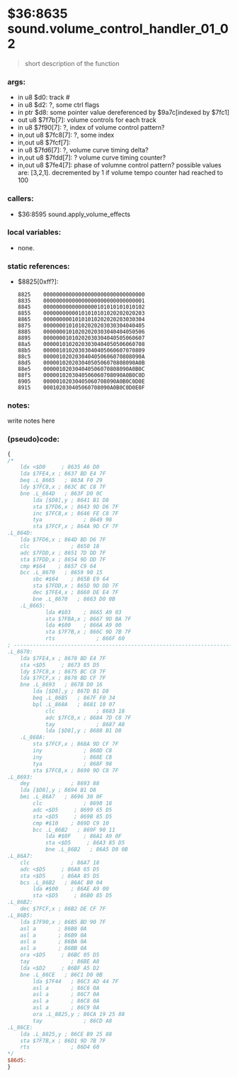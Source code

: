 ﻿
# $36:8635 sound.volume_control_handler_01_02
> short description of the function

### args:
+	in u8 $d0: track #
+	in u8 $d2: ?, some ctrl flags
+	in ptr $d8: some pointer value dereferenced by $9a7c[indexed by $7fc1]
+	out u8 $7f7b[7]: volume controls for each track
+	in u8 $7f90[7]: ?, index of volume control pattern?
+	in,out u8 $7fc8[7]: ?, some index
+	in,out u8 $7fcf[7]:
+	in u8 $7fd6[7]: ?, volume curve timing delta?
+	in,out u8 $7fdd[7]: ? volume curve timing counter?
+	in,out u8 $7fe4[7]: phase of volumne control pattern?
	possible values are: [3,2,1].
	decremented by 1 if volume tempo counter had reached to 100

### callers:
+	$36:8595 sound.apply_volume_effects

### local variables:
+	none.

### static references:
+	$8825[0xff?]:

		8825	00000000000000000000000000000000
		8835	00000000000000000000000000000001
		8845	00000000000000000101010101010102
		8855	00000000000101010101020202020203
		8865	00000000010101010202020203030304
		8875	00000001010102020203030304040405
		8885	00000001010202020303040404050506
		8895	00000001010202030304040505060607
		88a5	00000101020203030404050506060708
		88b5	00000101020303040405060607070809
		88c5	0000010202030404050606070808090A
		88d5	00000102020304050506070808090A0B
		88e5	000001020304040506070808090A0B0C
		88f5	0000010203040506060708090A0B0C0D
		8905	00000102030405060708090A0B0C0D0E
		8915	000102030405060708090A0B0C0D0E0F

### notes:
write notes here

### (pseudo)code:
```js
{
/*
    ldx <$D0     ; 8635 A6 D0
    lda $7FE4,x ; 8637 BD E4 7F
    beq .L_8665   ; 863A F0 29
    ldy $7FC8,x ; 863C BC C8 7F
    bne .L_864D   ; 863F D0 0C
		lda [$D8],y ; 8641 B1 D8
		sta $7FD6,x ; 8643 9D D6 7F
		inc $7FC8,x ; 8646 FE C8 7F
		tya             ; 8649 98
		sta $7FCF,x ; 864A 9D CF 7F
.L_864D:
    lda $7FD6,x ; 864D BD D6 7F
    clc             ; 8650 18
    adc $7FDD,x ; 8651 7D DD 7F
    sta $7FDD,x ; 8654 9D DD 7F
    cmp #$64    ; 8657 C9 64
    bcc .L_8670   ; 8659 90 15
		sbc #$64    ; 865B E9 64
		sta $7FDD,x ; 865D 9D DD 7F
		dec $7FE4,x ; 8660 DE E4 7F
		bne .L_8670   ; 8663 D0 0B
	.L_8665:
			lda #$03    ; 8665 A9 03
			sta $7FBA,x ; 8667 9D BA 7F
			lda #$00    ; 866A A9 00
			sta $7F7B,x ; 866C 9D 7B 7F
			rts             ; 866F 60
; ----------------------------------------------------------------------------
.L_8670:
    lda $7FE4,x ; 8670 BD E4 7F
    sta <$D5     ; 8673 85 D5
    ldy $7FC8,x ; 8675 BC C8 7F
    lda $7FCF,x ; 8678 BD CF 7F
    bne .L_8693   ; 867B D0 16
		lda [$D8],y ; 867D B1 D8
		beq .L_86B5   ; 867F F0 34
		bpl .L_868A   ; 8681 10 07
			clc             ; 8683 18
			adc $7FC8,x ; 8684 7D C8 7F
			tay             ; 8687 A8
			lda [$D8],y ; 8688 B1 D8
	.L_868A:
		sta $7FCF,x ; 868A 9D CF 7F
		iny             ; 868D C8
		iny             ; 868E C8
		tya             ; 868F 98
		sta $7FC8,x ; 8690 9D C8 7F
.L_8693:
    dey             ; 8693 88
    lda [$D8],y ; 8694 B1 D8
    bmi .L_86A7   ; 8696 30 0F
		clc             ; 8698 18
		adc <$D5     ; 8699 65 D5
		sta <$D5     ; 869B 85 D5
		cmp #$10    ; 869D C9 10
		bcc .L_86B2   ; 869F 90 11
			lda #$0F    ; 86A1 A9 0F
			sta <$D5     ; 86A3 85 D5
			bne .L_86B2   ; 86A5 D0 0B
.L_86A7:
    clc             ; 86A7 18
    adc <$D5     ; 86A8 65 D5
    sta <$D5     ; 86AA 85 D5
    bcs .L_86B2   ; 86AC B0 04
		lda #$00    ; 86AE A9 00
		sta <$D5     ; 86B0 85 D5
.L_86B2:
    dec $7FCF,x ; 86B2 DE CF 7F
.L_86B5:
    lda $7F90,x ; 86B5 BD 90 7F
    asl a       ; 86B8 0A
    asl a       ; 86B9 0A
    asl a       ; 86BA 0A
    asl a       ; 86BB 0A
    ora <$D5     ; 86BC 05 D5
    tay             ; 86BE A8
    lda <$D2     ; 86BF A5 D2
    bne .L_86CE   ; 86C1 D0 0B
		lda $7F44   ; 86C3 AD 44 7F
		asl a       ; 86C6 0A
		asl a       ; 86C7 0A
		asl a       ; 86C8 0A
		asl a       ; 86C9 0A
		ora .L_8825,y ; 86CA 19 25 88
		tay             ; 86CD A8
.L_86CE:
    lda .L_8825,y ; 86CE B9 25 88
    sta $7F7B,x ; 86D1 9D 7B 7F
    rts             ; 86D4 60  
*/
$86d5:
}
```

